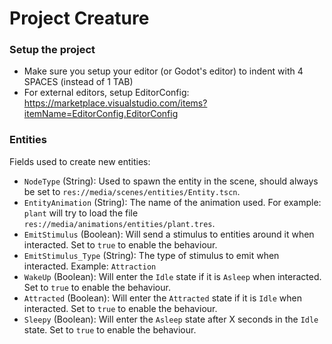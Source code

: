 # Project Creature

### Setup the project

- Make sure you setup your editor (or Godot's editor) to indent with 4 SPACES (instead of 1 TAB)
- For external editors, setup EditorConfig: https://marketplace.visualstudio.com/items?itemName=EditorConfig.EditorConfig

### Entities

Fields used to create new entities:

- `NodeType` (String): Used to spawn the entity in the scene, should always be set to `res://media/scenes/entities/Entity.tscn`.
- `EntityAnimation` (String): The name of the animation used. For example: `plant` will try to load the file `res://media/animations/entities/plant.tres`.
- `EmitStimulus` (Boolean): Will send a stimulus to entities around it when interacted. Set to `true` to enable the behaviour.
- `EmitStimulus_Type` (String): The type of stimulus to emit when interacted. Example: `Attraction`
- `WakeUp` (Boolean): Will enter the `Idle` state if it is `Asleep` when interacted. Set to `true` to enable the behaviour.
- `Attracted` (Boolean): Will enter the `Attracted` state if it is `Idle` when interacted. Set to `true` to enable the behaviour.
- `Sleepy` (Boolean): Will enter the `Asleep` state after X seconds in the `Idle` state. Set to `true` to enable the behaviour.
